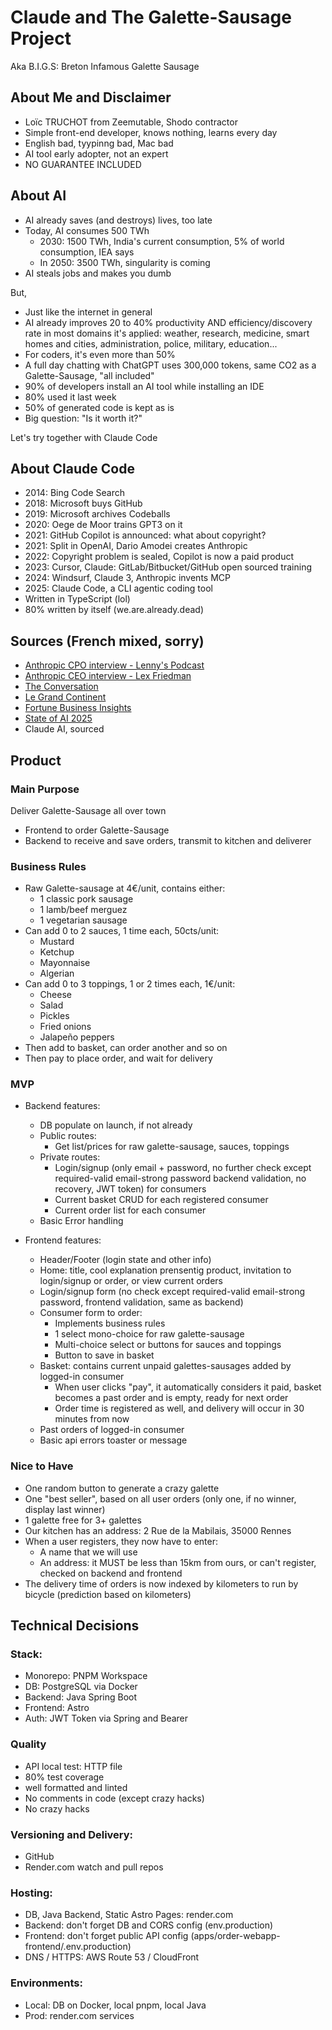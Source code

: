 # Claude and The Galette-Sausage Project

Aka B.I.G.S: Breton Infamous Galette Sausage

## About Me and Disclaimer
- Loïc TRUCHOT from Zeemutable, Shodo contractor
- Simple front-end developer, knows nothing, learns every day
- English bad, tyypinng bad, Mac bad
- AI tool early adopter, not an expert
- NO GUARANTEE INCLUDED

## About AI
- AI already saves (and destroys) lives, too late
- Today, AI consumes 500 TWh
  - 2030: 1500 TWh, India's current consumption, 5% of world consumption, IEA says
  - In 2050: 3500 TWh, singularity is coming
- AI steals jobs and makes you dumb

But,
- Just like the internet in general
- AI already improves 20 to 40% productivity AND efficiency/discovery rate in most domains it's applied: weather, research, medicine, smart homes and cities, administration, police, military, education...
- For coders, it's even more than 50%
- A full day chatting with ChatGPT uses 300,000 tokens, same CO2 as a Galette-Sausage, "all included"
- 90% of developers install an AI tool while installing an IDE
- 80% used it last week
- 50% of generated code is kept as is
- Big question: "Is it worth it?"

Let's try together with Claude Code

## About Claude Code
- 2014: Bing Code Search
- 2018: Microsoft buys GitHub
- 2019: Microsoft archives Codeballs
- 2020: Oege de Moor trains GPT3 on it
- 2021: GitHub Copilot is announced: what about copyright?
- 2021: Split in OpenAI, Dario Amodei creates Anthropic
- 2022: Copyright problem is sealed, Copilot is now a paid product
- 2023: Cursor, Claude: GitLab/Bitbucket/GitHub open sourced training
- 2024: Windsurf, Claude 3, Anthropic invents MCP
- 2025: Claude Code, a CLI agentic coding tool
- Written in TypeScript (lol)
- 80% written by itself (we.are.already.dead)

## Sources (French mixed, sorry)

- [Anthropic CPO interview - Lenny's Podcast](https://www.lennysnewsletter.com/p/anthropics-cpo-heres-what-comes-next)
- [Anthropic CEO interview - Lex Friedman](https://www.youtube.com/watch?v=ugvHCXCOmm4)
- [The Conversation](https://app.theconversation.fr/deeplink/article?article_id=260218&type=article)
- [Le Grand Continent](https://legrandcontinent.eu/fr/2024/07/13/lia-fait-exploser-la-consommation-denergie/)
- [Fortune Business Insights](https://www.fortunebusinessinsights.com/industry-reports/artificial-intelligence-market-100114)
- [State of AI 2025](https://www.qodo.ai/reports/state-of-ai-code-quality/)
- Claude AI, sourced

## Product

### Main Purpose

Deliver Galette-Sausage all over town
- Frontend to order Galette-Sausage
- Backend to receive and save orders, transmit to kitchen and deliverer

### Business Rules
- Raw Galette-sausage at 4€/unit, contains either:
  - 1 classic pork sausage
  - 1 lamb/beef merguez
  - 1 vegetarian sausage
- Can add 0 to 2 sauces, 1 time each, 50cts/unit:
  - Mustard
  - Ketchup
  - Mayonnaise
  - Algerian
- Can add 0 to 3 toppings, 1 or 2 times each, 1€/unit:
  - Cheese
  - Salad
  - Pickles
  - Fried onions
  - Jalapeño peppers
- Then add to basket, can order another and so on
- Then pay to place order, and wait for delivery

### MVP

- Backend features:
  - DB populate on launch, if not already
  - Public routes:
    - Get list/prices for raw galette-sausage, sauces, toppings
  - Private routes:
    - Login/signup (only email + password, no further check except required-valid email-strong password backend validation, no recovery, JWT token) for consumers
    - Current basket CRUD for each registered consumer
    - Current order list for each consumer
  - Basic Error handling
    
- Frontend features:
  - Header/Footer (login state and other info)
  - Home: title, cool explanation prensentig product, invitation to login/signup or order, or view current orders 
  - Login/signup form (no check except required-valid email-strong password, frontend validation, same as backend)
  - Consumer form to order:
    - Implements business rules
    - 1 select mono-choice for raw galette-sausage
    - Multi-choice select or buttons for sauces and toppings
    - Button to save in basket
  - Basket: contains current unpaid galettes-sausages added by logged-in consumer
    - When user clicks "pay", it automatically considers it paid, basket becomes a past order and is empty, ready for next order
    - Order time is registered as well, and delivery will occur in 30 minutes from now
  - Past orders of logged-in consumer
  - Basic api errors toaster or message

### Nice to Have
- One random button to generate a crazy galette
- One "best seller", based on all user orders (only one, if no winner, display last winner)
- 1 galette free for 3+ galettes
- Our kitchen has an address: 2 Rue de la Mabilais, 35000 Rennes
- When a user registers, they now have to enter:
  - A name that we will use
  - An address: it MUST be less than 15km from ours, or can't register, checked on backend and frontend
- The delivery time of orders is now indexed by kilometers to run by bicycle (prediction based on kilometers)

## Technical Decisions

### Stack:
- Monorepo: PNPM Workspace
- DB: PostgreSQL via Docker
- Backend: Java Spring Boot
- Frontend: Astro
- Auth: JWT Token via Spring and Bearer

### Quality
- API local test: HTTP file
- 80% test coverage
- well formatted and linted
- No comments in code (except crazy hacks)
- No crazy hacks

### Versioning and Delivery:
- GitHub
- Render.com watch and pull repos

### Hosting:
- DB, Java Backend, Static Astro Pages: render.com
- Backend: don't forget DB and CORS config (env.production)
- Frontend: don't forget public API config (apps/order-webapp-frontend/.env.production)
- DNS / HTTPS: AWS Route 53 / CloudFront 

### Environments:
- Local: DB on Docker, local pnpm, local Java
- Prod: render.com services




